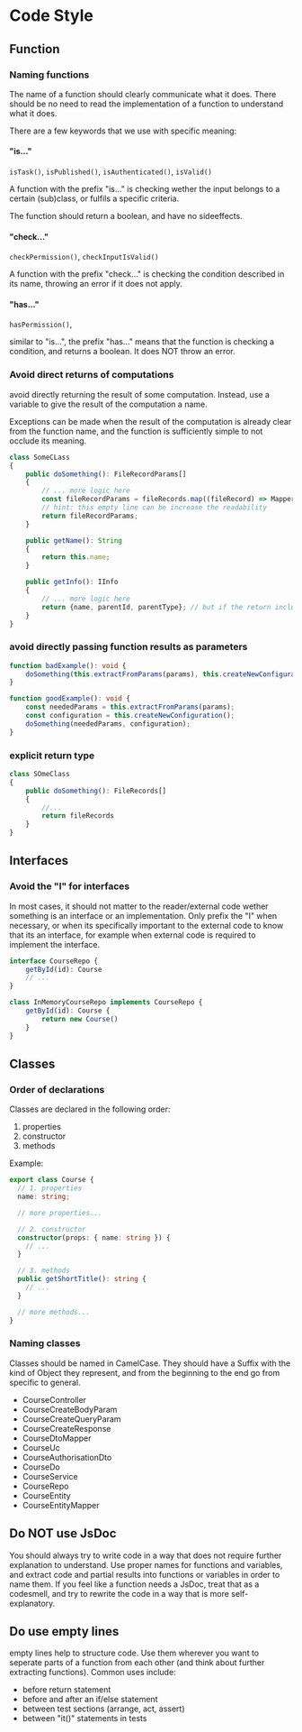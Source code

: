 # Code Style

## Function

### Naming functions

The name of a function should clearly communicate what it does. There should be no need to read the implementation of a function to understand what it does.

There are a few keywords that we use with specific meaning:

#### "is..."

`isTask()`, `isPublished()`, `isAuthenticated()`, `isValid()`

A function with the prefix "is..." is checking wether the input belongs to a certain (sub)class, or fulfils a specific criteria.

The function should return a boolean, and have no sideeffects.

#### "check..."

`checkPermission()`, `checkInputIsValid()`

A function with the prefix "check..." is checking the condition described in its name, throwing an error if it does not apply.

#### "has..."

`hasPermission()`,

similar to "is...", the prefix "has..." means that the function is checking a condition, and returns a boolean. It does NOT throw an error.

### Avoid direct returns of computations

avoid directly returning the result of some computation. Instead, use a variable to give the result of the computation a name.

Exceptions can be made when the result of the computation is already clear from the function name, and the function is sufficiently simple to not occlude its meaning.

```typescript
class SomeCLass
{
    public doSomething(): FileRecordParams[]
    {
        // ... more logic here
        const fileRecordParams = fileRecords.map((fileRecord) => Mapper.toParams(fileRecord));
        // hint: this empty line can be increase the readability
        return fileRecordParams;
    }

    public getName(): String
    {
        return this.name;
    }

    public getInfo(): IInfo
    {
        // ... more logic here
        return {name, parentId, parentType}; // but if the return include many keys, please put it first to a const
    }
}
```

### avoid directly passing function results as parameters

```typescript
function badExample(): void {
    doSomething(this.extractFromParams(params), this.createNewConfiguration());
}

function goodExample(): void {
    const neededParams = this.extractFromParams(params);
    const configuration = this.createNewConfiguration();
    doSomething(neededParams, configuration);
}
```

### explicit return type

```typescript
class SOmeClass
{
    public doSomething(): FileRecords[]
    {
        //...
        return fileRecords
    }
}
```

## Interfaces

### Avoid the "I" for interfaces

In most cases, it should not matter to the reader/external code wether something is an interface or an implementation. Only prefix the "I" when necessary, or when its specifically important to the external code to know that its an interface, for example when external code is required to implement the interface.

```Typescript
interface CourseRepo {
    getById(id): Course
    // ...
}

class InMemoryCourseRepo implements CourseRepo {
    getById(id): Course {
        return new Course()
    }
}
```

## Classes

### Order of declarations

Classes are declared in the following order:

1. properties
2. constructor
3. methods

Example:

```Typescript
export class Course {
  // 1. properties
  name: string;

  // more properties...

  // 2. constructor
  constructor(props: { name: string }) {
    // ...
  }

  // 3. methods
  public getShortTitle(): string {
    // ...
  }

  // more methods...
}
```

### Naming classes

Classes should be named in CamelCase. They should have a Suffix with the kind of Object they represent, and from the beginning to the end go from specific to general.

- CourseController
- CourseCreateBodyParam
- CourseCreateQueryParam
- CourseCreateResponse
- CourseDtoMapper
- CourseUc
- CourseAuthorisationDto
- CourseDo
- CourseService
- CourseRepo
- CourseEntity
- CourseEntityMapper

## Do NOT use JsDoc

You should always try to write code in a way that does not require further explanation to understand. Use proper names for functions and variables, and extract code and partial results into functions or variables in order to name them. If you feel like a function needs a JsDoc, treat that as a codesmell, and try to rewrite the code in a way that is more self-explanatory.

## Do use empty lines

empty lines help to structure code. Use them wherever you want to seperate parts of a function from each other (and think about further extracting functions). Common uses include:

- before return statement
- before and after an if/else statement
- between test sections (arrange, act, assert)
- between "it()" statements in tests
